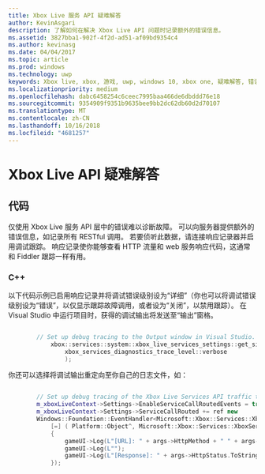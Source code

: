 ```yaml
---
title: Xbox Live 服务 API 疑难解答
author: KevinAsgari
description: 了解如何在解决 Xbox Live API 问题时记录额外的错误信息。
ms.assetid: 3827bba1-902f-4f2d-ad51-af09bd9354c4
ms.author: kevinasg
ms.date: 04/04/2017
ms.topic: article
ms.prod: windows
ms.technology: uwp
keywords: Xbox live, xbox, 游戏, uwp, windows 10, xbox one, 疑难解答, 错误, 日志
ms.localizationpriority: medium
ms.openlocfilehash: dabc6458254c6ceec7995baa466de6dbddd76e18
ms.sourcegitcommit: 9354909f9351b9635bee9bb2dc62db60d2d70107
ms.translationtype: MT
ms.contentlocale: zh-CN
ms.lasthandoff: 10/16/2018
ms.locfileid: "4681257"
---
```

# <a name="troubleshooting-the-xbox-live-apis"></a>Xbox Live API 疑难解答

## <a name="code"></a>代码

仅使用 Xbox Live 服务 API 层中的错误难以诊断故障。 可以向服务器提供额外的错误信息，如记录所有 RESTful 调用。 若要侦听此数据，请连接响应记录器并启用调试跟踪。 响应记录使你能够查看 HTTP 流量和 web 服务响应代码，这通常和 Fiddler 跟踪一样有用。

### <a name="c"></a>C++

以下代码示例已启用响应记录并将调试错误级别设为“详细”（你也可以将调试错误级别设为“错误”，以仅显示跟踪故障调用，或者设为“关闭”，以禁用跟踪）。 在 Visual Studio 中运行项目时，获得的调试输出将发送至“输出”窗格。  

```cpp

        // Set up debug tracing to the Output window in Visual Studio.
            xbox::services::system::xbox_live_services_settings::get_singleton_instance()->set_diagnostics_trace_level(
                xbox_services_diagnostics_trace_level::verbose
                );
```

你还可以选择将调试输出重定向至你自己的日志文件，如：

```cpp

        // Set up debug tracing of the Xbox Live Services API traffic to the game UI.
        m_xboxLiveContext->Settings->EnableServiceCallRoutedEvents = true;
        m_xboxLiveContext->Settings->ServiceCallRouted += ref new
        Windows::Foundation::EventHandler<Microsoft::Xbox::Services::XboxServiceCallRoutedEventArgs^>(
            [=] ( Platform::Object^, Microsoft::Xbox::Services::XboxServiceCallRoutedEventArgs^ args )
            {
                gameUI->Log(L"[URL]: " + args->HttpMethod + " " + args->Url->AbsoluteUri);
                gameUI->Log(L"");
                gameUI->Log(L"[Response]: " + args->HttpStatus.ToString() + " " + args->ResponseBody);
            });

```
